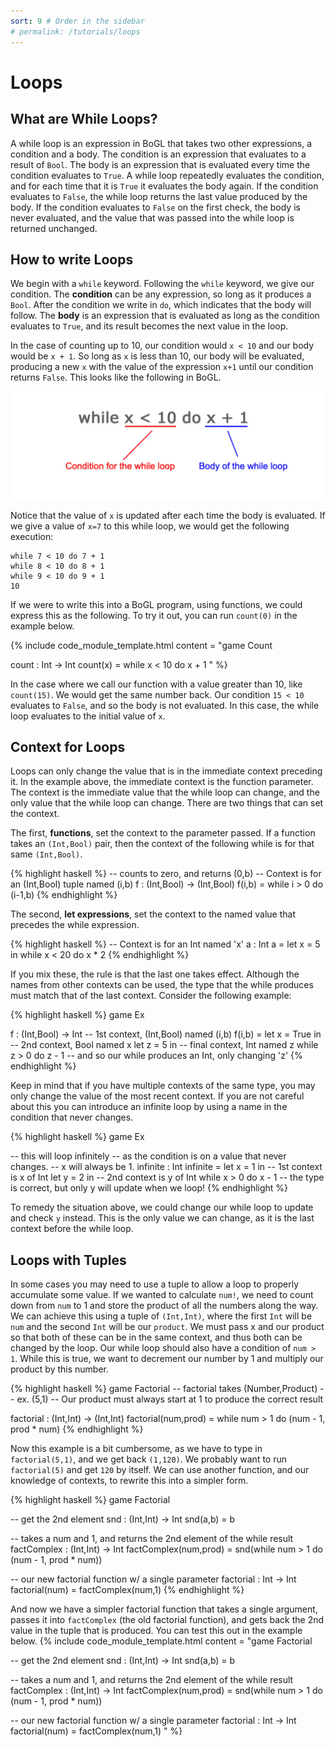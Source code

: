 ```yaml
---
sort: 9 # Order in the sidebar
# permalink: /tutorials/loops
---
```


# Loops

## What are While Loops?

A while loop is an expression in BoGL that takes two other expressions, a condition and a body. The condition is an expression that evaluates to a result of `Bool`. The body is an expression that is evaluated every time the condition evaluates to `True`. A while loop repeatedly evaluates the condition, and for each time that it is `True` it evaluates the body again. If the condition evaluates to `False`, the while loop returns the last value produced by the body. If the condition evaluates to `False` on the first check, the body is never evaluated, and the value that was passed into the while loop is returned unchanged.

## How to write Loops

We begin with a `while` keyword. Following the `while` keyword, we give our condition. The **condition** can be any expression, so long as it produces a `Bool`. After the condition we write in `do`, which indicates that the body will follow. The **body** is an expression that is evaluated as long as the condition evaluates to `True`, and its result becomes the next value in the loop.

In the case of counting up to 10, our condition would `x < 10` and our body would be `x + 1`. So long as `x` is less than 10, our body will be evaluated, producing a new `x` with the value of the expression `x+1` until our condition returns `False`. This looks like the following in BoGL.

![while loop, showing the condition and then the body](../imgs/while-loop.jpg)

Notice that the value of `x` is updated after each time the body is evaluated. If we give a value of `x=7` to this while loop, we would get the following execution:

```
while 7 < 10 do 7 + 1
while 8 < 10 do 8 + 1
while 9 < 10 do 9 + 1
10
```

If we were to write this into a BoGL program, using functions, we could express this as the following. To try it out, you can run `count(0)` in the example below.

{% include code_module_template.html
content = "game Count

count : Int -> Int
count(x) = while x < 10 do x + 1
"
%}

In the case where we call our function with a value greater than 10, like `count(15)`. We would get the same number back. Our condition `15 < 10` evaluates to `False`, and so the body is not evaluated. In this case, the while loop evaluates to the initial value of `x`.

## Context for Loops

Loops can only change the value that is in the immediate context preceding it. In the example above, the immediate context is the function parameter. The context is the immediate value that the while loop can change, and the only value that the while loop can change. There are two things that can set the context.

The first, **functions**, set the context to the parameter passed. If a function takes an `(Int,Bool)` pair, then the context of the following while is for that same `(Int,Bool)`.

{% highlight haskell %}
-- counts to zero, and returns (0,b)
-- Context is for an (Int,Bool) tuple named (i,b)
f : (Int,Bool) -> (Int,Bool)
f(i,b) = while i > 0 do (i-1,b)
{% endhighlight %}

The second, **let expressions**, set the context to the named value that precedes the while expression.

{% highlight haskell %}
-- Context is for an Int named 'x'
a : Int
a = let x = 5 in while x < 20 do x * 2
{% endhighlight %}

If you mix these, the rule is that the last one takes effect. Although the names from other contexts can be used, the type that the while produces must match that of the last context. Consider the following example:

{% highlight haskell %}
game Ex

f : (Int,Bool) -> Int          -- 1st context, (Int,Bool) named (i,b)
f(i,b) = let x = True in       -- 2nd context, Bool named x
         let z = 5 in          -- final context, Int named z
         while z > 0 do z - 1  -- and so our while produces an Int, only changing 'z'
{% endhighlight %}

Keep in mind that if you have multiple contexts of the same type, you may only change the value of the most recent context. If you are not careful about this you can introduce an infinite loop by using a name in the condition that never changes.

{% highlight haskell %}
game Ex

-- this will loop infinitely
-- as the condition is on a value that never changes.
-- x will always be 1.
infinite : Int
infinite = let x = 1 in -- 1st context is x of Int
           let y = 2 in -- 2nd context is y of Int
           while x > 0 do x - 1 -- the type is correct, but only y will update when we loop!
{% endhighlight %}

To remedy the situation above, we could change our while loop to update and check `y` instead. This is the only value we can change, as it is the last context before the while loop.

## Loops with Tuples

In some cases you may need to use a tuple to allow a loop to properly accumulate some value. If we wanted to calculate `num!`, we need to count down from `num` to 1 and store the product of all the numbers along the way. We can achieve this using a tuple of `(Int,Int)`, where the first `Int` will be `num` and the second `Int` will be our `product`. We must pass x and our product so that both of these can be in the same context, and thus both can be changed by the loop. Our while loop should also have a condition of `num > 1`. While this is true, we want to decrement our number by 1 and multiply our product by this number.

{% highlight haskell %}
game Factorial
-- factorial takes (Number,Product)
-- ex. (5,1)
-- Our product must always start at 1 to produce the correct result

factorial : (Int,Int) -> (Int,Int)
factorial(num,prod) = while num > 1 do (num - 1, prod * num)
{% endhighlight %}

Now this example is a bit cumbersome, as we have to type in `factorial(5,1)`, and we get back `(1,120)`. We probably want to run `factorial(5)` and get `120` by itself. We can use another function, and our knowledge of contexts, to rewrite this into a simpler form.

{% highlight haskell %}
game Factorial

-- get the 2nd element
snd : (Int,Int) -> Int
snd(a,b) = b

-- takes a num and 1, and returns the 2nd element of the while result
factComplex : (Int,Int) -> Int
factComplex(num,prod) = snd(while num > 1 do (num - 1, prod * num))

-- our new factorial function w/ a single parameter
factorial : Int -> Int
factorial(num) = factComplex(num,1)
{% endhighlight %}

And now we have a simpler factorial function that takes a single argument, passes it into `factComplex` (the old factorial function), and gets back the 2nd value in the tuple that is produced. You can test this out in the example below.
{% include code_module_template.html
content = "game Factorial

-- get the 2nd element
snd : (Int,Int) -> Int
snd(a,b) = b

-- takes a num and 1, and returns the 2nd element of the while result
factComplex : (Int,Int) -> Int
factComplex(num,prod) = snd(while num > 1 do (num - 1, prod * num))

-- our new factorial function w/ a single parameter
factorial : Int -> Int
factorial(num) = factComplex(num,1)
"
%}
